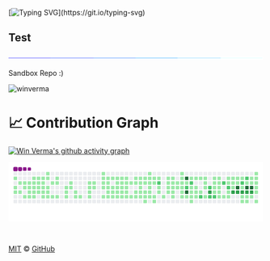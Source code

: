 [![Typing SVG](https://readme-typing-svg.demolab.com?font=Fira+Code&pause=1000&color=1E00F7&width=720&lines=Ayo,+Mate!🦄+Man's+Name+is+Win+Verma!)](https://git.io/typing-svg)
## Test

<a href="https://github.com/winverma" > <img src="https://raw.githubusercontent.com/winverma/test/main/Flashy%20Lines.gif" align="center" /> </a>

Sandbox Repo :)

<p align="left"> <img src="https://komarev.com/ghpvc/?username=winverma&label=Profile%20views&color=25D366&style=flat" alt="winverma" /> </p>

# 📈 Contribution Graph
 [![Win Verma's github activity graph](https://github-readme-activity-graph.vercel.app/graph?username=winverma&theme=react-dark)](https://github.com/winverma)


<a href="https://github.com/winverma" >  <img src="https://github.com/winverma/test/blob/main/github-contribution-grid-snake.gif" align="center" />  </a>

<p>
  <a aria-label="license" href="https://github.com/test/blob/main/LICENSE"> <img src="https://img.shields.io/github/license/primer/css.svg" alt=""> </a>
</p>

[MIT](./LICENSE) &copy; [GitHub](https://github.com/)



